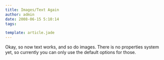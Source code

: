 ```yaml
---
title: Images/Text Again
author: admin
date: 2008-06-15 5:10:14
tags: 

template: article.jade
---
```


Okay, so now text works, and so do images. There is no properties system yet, so currently you can only use the default options for those.
